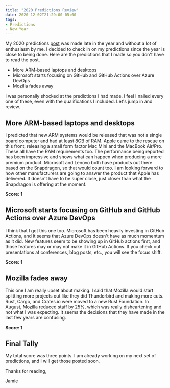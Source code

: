 ```yaml
---
title: "2020 Predictions Review"
date: 2020-12-02T21:29:00-05:00
tags:
- Predictions
- New Year 
---
```


My 2020 predictions [post](https://www.phillipsj.net/posts/2020-predictions/) was made late in the year and without a lot of enthusiasm by me. I decided to check in on my predictions since the year is close to being done. Here are the predictions that I made so you don't have to read the post.
   
   * More ARM-based laptops and desktops
   * Microsoft starts focusing on GitHub and GitHub Actions over Azure DevOps
   * Mozilla fades away

I was personally shocked at the predictions I had made. I feel I nailed every one of these, even with the qualifications I included. Let's jump in and review.

## More ARM-based laptops and desktops

I predicted that new ARM systems would be released that was not a single board computer and had at least 8GB of RAM. Apple came to the rescue on this front, releasing a small form factor Mac Mini and the MacBook Air/Pro. These all have the RAM requirements too. The performance being reported has been impressive and shows what can happen when producing a more premium product. Microsoft and Lenovo both have products out there based on the Snapdragon, so that would count too.
I am looking forward to how other manufacturers are going to answer the product that Apple has delivered. It doesn't have to be super close, just closer than what the Snapdragon is offering at the moment.

**Score: 1**

## Microsoft starts focusing on GitHub and GitHub Actions over Azure DevOps

I think that I got this one too. Microsoft has been heavily investing in GitHub Actions, and it seems that Azure DevOps doesn't have as much momentum as it did. New features seem to be showing up in GitHub actions first, and those features may or may not make it in GitHub Actions. If you check out presentations at conferences, blog posts, etc., you will see the focus shift.

**Score: 1**

## Mozilla fades away

This one I am really upset about making. I said that Mozilla would start splitting more projects out like they did Thunderbird and making more cuts. Rust, Cargo, and Crates.io were moved to a new Rust Foundation. In August, Mozilla reduced staff by 25%, which was really disheartening and not what I was expecting. It seems the decisions that they have made in the last few years are confusing.

**Score: 1**

## Final Tally 

My total score was three points. I am already working on my next set of predictions, and I will get those posted soon.

Thanks for reading,

Jamie
